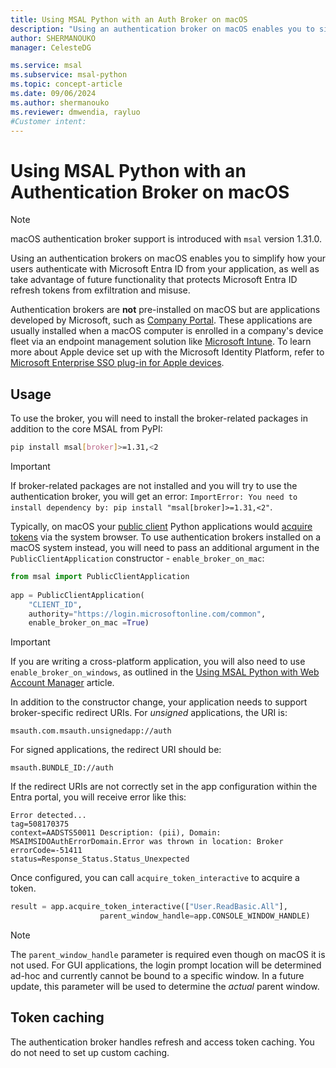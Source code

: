 ```yaml
---
title: Using MSAL Python with an Auth Broker on macOS
description: "Using an authentication broker on macOS enables you to simplify how your users authenticate with Microsoft Entra ID from your application, as well as take advantage of advanced functionality such as token binding, protecting any issued tokens from exfiltration and misuse."
author: SHERMANOUKO
manager: CelesteDG

ms.service: msal
ms.subservice: msal-python
ms.topic: concept-article
ms.date: 09/06/2024
ms.author: shermanouko
ms.reviewer: dmwendia, rayluo
#Customer intent: 
---
```


# Using MSAL Python with an Authentication Broker on macOS

>[!NOTE]
>macOS authentication broker support is introduced with `msal` version 1.31.0.

Using an authentication brokers on macOS enables you to simplify how your users authenticate with Microsoft Entra ID from your application,
as well as take advantage of future functionality that protects Microsoft Entra ID refresh tokens from exfiltration and misuse.

Authentication brokers are **not** pre-installed on macOS but are applications developed by Microsoft, such as [Company Portal](/mem/intune/apps/apps-company-portal-macos). These applications are usually installed when a macOS computer is enrolled in a company's device fleet via an endpoint management solution like [Microsoft Intune](/mem/intune/fundamentals/what-is-intune). To learn more about Apple device set up with the Microsoft Identity Platform, refer to [Microsoft Enterprise SSO plug-in for Apple devices](/entra/identity-platform/apple-sso-plugin).

## Usage

To use the broker, you will need to install the broker-related packages in addition to the core MSAL from PyPI:

```bash
pip install msal[broker]>=1.31,<2
```

>[!IMPORTANT]
>If broker-related packages are not installed and you will try to use the authentication broker, you will get an error: `ImportError: You need to install dependency by: pip install "msal[broker]>=1.31,<2"`.

Typically, on macOS your [public client](/entra/identity-platform/msal-client-applications) Python applications would [acquire tokens](../getting-started/acquiring-tokens.md) via the system browser. To use authentication brokers installed on a macOS system instead, you will need to pass an additional argument in the `PublicClientApplication` constructor - `enable_broker_on_mac`:

```python
from msal import PublicClientApplication
 
app = PublicClientApplication(
    "CLIENT_ID",
    authority="https://login.microsoftonline.com/common",
    enable_broker_on_mac =True)
```

>[!IMPORTANT]
>If you are writing a cross-platform application, you will also need to use `enable_broker_on_windows`, as outlined in the [Using MSAL Python with Web Account Manager](wam.md) article.

In addition to the constructor change, your application needs to support broker-specific redirect URIs. For _unsigned_ applications, the URI is:

```text
msauth.com.msauth.unsignedapp://auth 
```

For signed applications, the redirect URI should be:

```text
msauth.BUNDLE_ID://auth
```

If the redirect URIs are not correctly set in the app configuration within the Entra portal, you will receive error like this: 

```text
Error detected... 
tag=508170375
context=AADSTS50011 Description: (pii), Domain: MSAIMSIDOAuthErrorDomain.Error was thrown in location: Broker 
errorCode=-51411 
status=Response_Status.Status_Unexpected 
```

Once configured, you can call `acquire_token_interactive` to acquire a token.

```python
result = app.acquire_token_interactive(["User.ReadBasic.All"],
                    parent_window_handle=app.CONSOLE_WINDOW_HANDLE)
```

>[!NOTE]
>The `parent_window_handle` parameter is required even though on macOS it is not used. For GUI applications, the login prompt location will be determined ad-hoc and currently cannot be bound to a specific window. In a future update, this parameter will be used to determine the _actual_ parent window.

## Token caching

The authentication broker handles refresh and access token caching. You do not need to set up custom caching.
